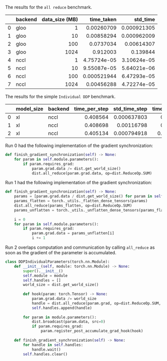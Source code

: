 The results for the `all reduce` benchmark.

|    | backend   |   data_size (MB) |   time_taken |    std_time |
|---:|:----------|-----------------:|-------------:|------------:|
|  0 | gloo      |                1 |  0.00260709  | 0.000921305 |
|  1 | gloo      |               10 |  0.00858294  | 0.000962009 |
|  2 | gloo      |              100 |  0.0737034   | 0.00614307  |
|  3 | gloo      |             1024 |  0.912003    | 0.139844    |
|  4 | nccl      |                1 |  4.75724e-05 | 3.10624e-05 |
|  5 | nccl      |               10 |  9.55087e-05 | 5.64021e-06 |
|  6 | nccl      |              100 |  0.000521944 | 6.47293e-05 |
|  7 | nccl      |             1024 |  0.00456288  | 4.72274e-05 |

The results for the simple `Individual DDP` benchmark.

|    | model_size   | backend   |   time_per_step |   std_time_step |   time_per_sync |   std_time_sync |   fraction_sync |
|---:|:-------------|:----------|----------------:|----------------:|----------------:|----------------:|----------------:|
|  0 | xl           | nccl      |        0.408564 |     0.000637803 |      0.0102613  |     0.000398993 |      0.0251155  |
|  1 | xl           | nccl      |        0.408698 |     0.00116798  |      0.0094661  |     7.51691e-05 |      0.0231616  |
|  2 | xl           | nccl      |        0.405134 |     0.000794918 |      0.00131627 |     7.47826e-05 |      0.00324898 |

Run 0 had the following implementation of the gradient synchronization:
```python
def finish_gradient_synchronization(self) -> None:
    for param in self.module.parameters():
        if param.requires_grad:
            param.grad.data /= dist.get_world_size()
            dist.all_reduce(param.grad.data, op=dist.ReduceOp.SUM)
```

Run 1 had the following implementation of the gradient synchronization:
```python
def finish_gradient_synchronization(self) -> None:
    params = [param.grad.data / dist.get_world_size() for param in self.module.parameters() if param.requires_grad]
    params_flatten = torch._utils._flatten_dense_tensors(params)
    dist.all_reduce(params_flatten, op=dist.ReduceOp.SUM)
    params_unflatten = torch._utils._unflatten_dense_tensors(params_flatten, params)
    
    i = 0
    for param in self.module.parameters():
        if param.requires_grad:
            param.grad.data = params_unflatten[i]
            i += 1
```

Run 2 overlaps computation and communication by calling `all_reduce` as soon as the gradient of the parameter is accumulated.
```python
class DDPIndividualParameters(torch.nn.Module):
    def __init__(self, module: torch.nn.Module) -> None:
        super().__init__()
        self.module = module
        self.handles = []
        world_size = dist.get_world_size()
        
        def hook(param: torch.Tensor) -> None:
            param.grad.data /= world_size
            handle = dist.all_reduce(param.grad, op=dist.ReduceOp.SUM, async_op = True)
            self.handles.append(handle)
        
        for param in module.parameters():
            dist.broadcast(param.data, src=0)
            if param.requires_grad:
                param.register_post_accumulate_grad_hook(hook)
            
    def finish_gradient_synchronization(self) -> None:
        for handle in self.handles:
            handle.wait()
        self.handles.clear()
```